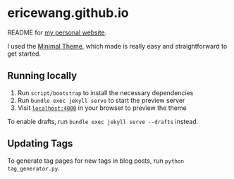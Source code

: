 # ericewang.github.io

README for [my personal website](https://ericewang.github.io).

I used the [Minimal Theme](https://github.com/pages-themes/minimal), which made is really easy and straightforward to get started.

## Running locally

1. Run `script/bootstrap` to install the necessary dependencies
2. Run `bundle exec jekyll serve` to start the preview server
3. Visit [`localhost:4000`](http://localhost:4000) in your browser to preview the theme

To enable drafts, run `bundle exec jekyll serve --drafts` instead.

## Updating Tags

To generate tag pages for new tags in blog posts, run `python tag_generator.py`.